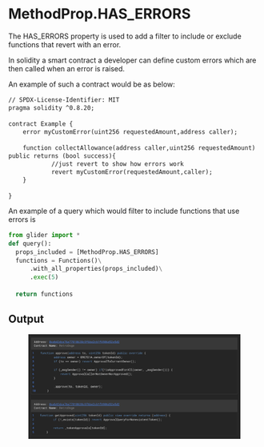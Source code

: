 # MethodProp.HAS\_ERRORS

The HAS\_ERRORS property is used to add a filter to include or exclude functions that revert with an error.

In solidity a smart contract a developer can define custom errors which are then called when an error is raised.

An example of such a contract would be as below:

```solidity
// SPDX-License-Identifier: MIT
pragma solidity ^0.8.20;

contract Example {
    error myCustomError(uint256 requestedAmount,address caller);

    function collectAllowance(address caller,uint256 requestedAmount) public returns (bool success){
            //just revert to show how errors work
            revert myCustomError(requestedAmount,caller);
    }

}
```

An example of a query which would filter to include functions that use errors is&#x20;

```python
from glider import *
def query():
  props_included = [MethodProp.HAS_ERRORS]
  functions = Functions()\
      .with_all_properties(props_included)\
      .exec(5)

  return functions
```

## Output

<figure><img src="../../../.gitbook/assets/image (3) (1) (1) (1) (1).png" alt=""><figcaption></figcaption></figure>
